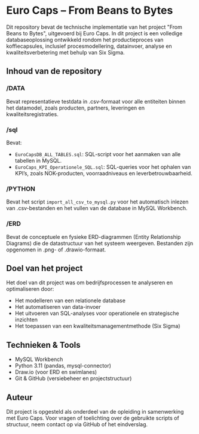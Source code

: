 # Euro Caps – From Beans to Bytes

Dit repository bevat de technische implementatie van het project "From Beans to Bytes", uitgevoerd bij Euro Caps. In dit project is een volledige databaseoplossing ontwikkeld rondom het productieproces van koffiecapsules, inclusief procesmodellering, datainvoer, analyse en kwaliteitsverbetering met behulp van Six Sigma.

## Inhoud van de repository

### /DATA
Bevat representatieve testdata in .csv-formaat voor alle entiteiten binnen het datamodel, zoals producten, partners, leveringen en kwaliteitsregistraties.

### /sql
Bevat:
- `EuroCapsDB_ALL_TABLES.sql`: SQL-script voor het aanmaken van alle tabellen in MySQL.
- `EuroCaps_KPI_Operationele_SQL.sql`: SQL-queries voor het ophalen van KPI’s, zoals NOK-producten, voorraadniveaus en leverbetrouwbaarheid.

### /PYTHON
Bevat het script `import_all_csv_to_mysql.py` voor het automatisch inlezen van .csv-bestanden en het vullen van de database in MySQL Workbench.

### /ERD
Bevat de conceptuele en fysieke ERD-diagrammen (Entity Relationship Diagrams) die de datastructuur van het systeem weergeven. Bestanden zijn opgenomen in .png- of .drawio-formaat.

## Doel van het project

Het doel van dit project was om bedrijfsprocessen te analyseren en optimaliseren door:
- Het modelleren van een relationele database
- Het automatiseren van data-invoer
- Het uitvoeren van SQL-analyses voor operationele en strategische inzichten
- Het toepassen van een kwaliteitsmanagementmethode (Six Sigma)

## Technieken & Tools

- MySQL Workbench
- Python 3.11 (pandas, mysql-connector)
- Draw.io (voor ERD en swimlanes)
- Git & GitHub (versiebeheer en projectstructuur)

## Auteur

Dit project is opgesteld als onderdeel van de opleiding in samenwerking met Euro Caps.
Voor vragen of toelichting over de gebruikte scripts of structuur, neem contact op via GitHub of het eindverslag.
